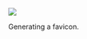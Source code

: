 ![](https://db-feed.s3.amazonaws.com/legacy/Screen_Shot_2017-07-27_at_10_23_43_AM-1501165457663.png)

Generating a favicon.
